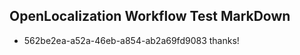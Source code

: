 ## OpenLocalization Workflow Test MarkDown
* 562be2ea-a52a-46eb-a854-ab2a69fd9083 thanks!

<!--HONumber=Jul16_HO4-->


